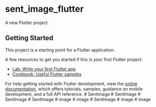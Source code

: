 # sent_image_flutter

A new Flutter project.

## Getting Started

This project is a starting point for a Flutter application.

A few resources to get you started if this is your first Flutter project:

- [Lab: Write your first Flutter app](https://docs.flutter.dev/get-started/codelab)
- [Cookbook: Useful Flutter samples](https://docs.flutter.dev/cookbook)

For help getting started with Flutter development, view the
[online documentation](https://docs.flutter.dev/), which offers tutorials,
samples, guidance on mobile development, and a full API reference.
#   S e n t I m a g e  
 #   S e n t I m a g e  
 #   S e n t I m a g e  
 #   S e n t I m a g e  
 #   i m a g e  
 #   i m a g e  
 #   S e n t I m a g e  
 #   i m a g e  
 #   i m a g e  
 